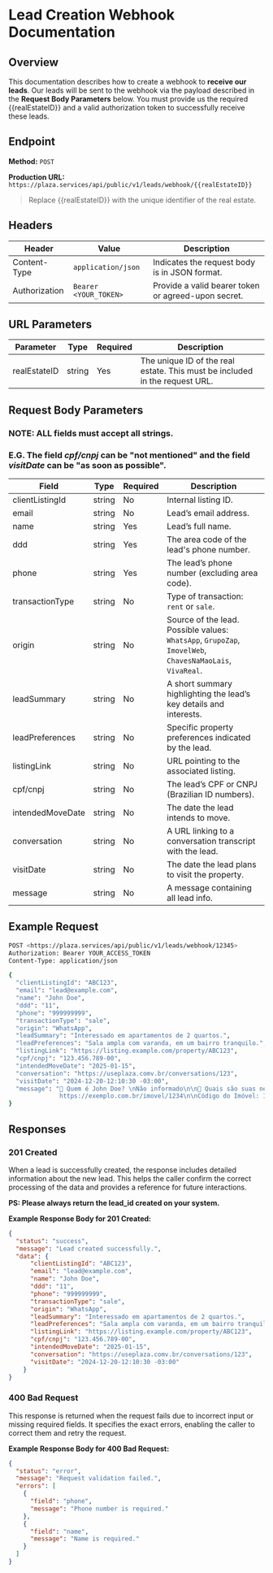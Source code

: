 # Lead Creation Webhook Documentation

## Overview

This documentation describes how to create a webhook to **receive our leads**. Our leads will be sent to the webhook via the payload described in the **Request Body Parameters** below. You must provide us the required {{realEstateID}} and a valid authorization token to successfully receive these leads.

## Endpoint

**Method:** `POST`

**Production URL:** `https://plaza.services/api/public/v1/leads/webhook/{{realEstateID}}`

> Replace {{realEstateID}} with the unique identifier of the real estate.
> 

## Headers

| Header | Value | Description |
| --- | --- | --- |
| Content-Type | `application/json` | Indicates the request body is in JSON format. |
| Authorization | `Bearer <YOUR_TOKEN>` | Provide a valid bearer token or agreed-upon secret. |

## URL Parameters

| Parameter | Type | Required | Description |
| --- | --- | --- | --- |
| realEstateID | string | Yes | The unique ID of the real estate. This must be included in the request URL. |

## Request Body Parameters

### NOTE: **ALL** fields must accept all strings. 
### E.G. The field *cpf/cnpj* can be "not mentioned" and the field *visitDate* can be "as soon as possible".

| Field | Type | Required | Description |
| --- | --- | --- | --- |
| clientListingId | string | No | Internal listing ID. |
| email | string | No | Lead’s email address. |
| name | string | Yes | Lead’s full name. |
| ddd | string | Yes | The area code of the lead's phone number. |
| phone | string | Yes | The lead’s phone number (excluding area code). |
| transactionType | string | No | Type of transaction: `rent` or `sale`. |
| origin | string | No | Source of the lead. Possible values: `WhatsApp`, `GrupoZap`, `ImovelWeb`, `ChavesNaMaoLais`, `VivaReal`. |
| leadSummary | string | No | A short summary highlighting the lead’s key details and interests. |
| leadPreferences | string | No | Specific property preferences indicated by the lead. |
| listingLink | string | No | URL pointing to the associated listing. |
| cpf/cnpj | string | No | The lead’s CPF or CNPJ (Brazilian ID numbers). |
| intendedMoveDate | string | No | The date the lead intends to move. |
| conversation | string | No | A URL linking to a conversation transcript with the lead. |
| visitDate | string | No | The date the lead plans to visit the property. |
| message | string | No | A message containing all lead info. |

## Example Request

```bash
POST <https://plaza.services/api/public/v1/leads/webhook/12345>
Authorization: Bearer YOUR_ACCESS_TOKEN
Content-Type: application/json

{
  "clientListingId": "ABC123",
  "email": "lead@example.com",
  "name": "John Doe",
  "ddd": "11",
  "phone": "999999999",
  "transactionType": "sale",
  "origin": "WhatsApp",
  "leadSummary": "Interessado em apartamentos de 2 quartos.",
  "leadPreferences": "Sala ampla com varanda, em um bairro tranquilo.",
  "listingLink": "https://listing.example.com/property/ABC123",
  "cpf/cnpj": "123.456.789-00",
  "intendedMoveDate": "2025-01-15",
  "conversation": "https://useplaza.comv.br/conversations/123",
  "visitDate": "2024-12-20-12:10:30 -03:00",
  "message": "💼 Quem é John Doe? \nNão informado\n\n🏢 Quais são suas necessidades? \nEstá em busca de um apartamento de 2 quartos, com sala ampla e varanda, em um bairro tranquilo.\n\n📅 Data da visita: 26/02/2025\n\n*CPF/CNPJ*: 123.456.789-00\n\n🚛 Quando planeja se mudar: 01/04/2025\n\nOrigem: Facebook\n\n🏭 Imóvel : 
              https://exemplo.com.br/imovel/1234\n\nCódigo do Imóvel: 1234\n\nPrimeiro Imóvel de Interesse: 5678\n\n💬 Ver Conversa: [Ver conversa](https://exemplo.com.br/conversa/9876)\n\nStatus do Lead: Aguardando aprovação"
}
```

## Responses

### 201 Created

When a lead is successfully created, the response includes detailed information about the new lead. This helps the caller confirm the correct processing of the data and provides a reference for future interactions.

**PS: Please always return the lead_id created on your system.**

**Example Response Body for 201 Created:**

```json
{
  "status": "success",
  "message": "Lead created successfully.",
  "data": {
	  "clientListingId": "ABC123",
	  "email": "lead@example.com",
	  "name": "John Doe",
	  "ddd": "11",
	  "phone": "999999999",
	  "transactionType": "sale",
	  "origin": "WhatsApp",
	  "leadSummary": "Interessado em apartamentos de 2 quartos.",
	  "leadPreferences": "Sala ampla com varanda, em um bairro tranquilo.",
	  "listingLink": "https://listing.example.com/property/ABC123",
	  "cpf/cnpj": "123.456.789-00",
	  "intendedMoveDate": "2025-01-15",
	  "conversation": "https://useplaza.comv.br/conversations/123",
	  "visitDate": "2024-12-20-12:10:30 -03:00"
	}
}
```

### **400 Bad Request**

This response is returned when the request fails due to incorrect input or missing required fields. It specifies the exact errors, enabling the caller to correct them and retry the request.

**Example Response Body for 400 Bad Request:**

```json
{
  "status": "error",
  "message": "Request validation failed.",
  "errors": [
    {
      "field": "phone",
      "message": "Phone number is required."
    },
    {
      "field": "name",
      "message": "Name is required."
    }
  ]
}
```
